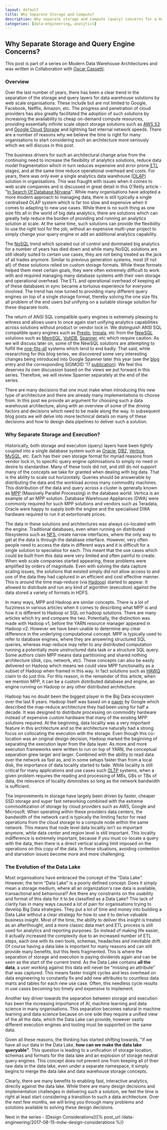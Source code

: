 ```yaml
---
layout: default
title: Why Separate Storage and Compute?
description: Why separate storage and compute (query) concerns for a modern data warehouse architecture?
categories: [data-engineering, analytics]
---
```


## Why Separate Storage and Query Engine Concerns?

This post is part of a series on Modern Data Warehouse Architectures and was written in Collaboration with [Oscar Cassetti](https://ocassetti.github.io/blog/).

### Overview

Over the last number of years, there has been a clear trend in the separation of the storage and query layers for data warehouse solutions by web scale organisations. These include but are not limited to Google, Facebook, Netflix, Amazon, etc. The progress and penetration of cloud providers has also greatly facilitated the adoption of such solutions by increasing the availability to cheap on-demand compute resources, providing essentially infinite scale object storage solutions such as [AWS S3](https://aws.amazon.com/s3/) and [Google Cloud Storage](https://cloud.google.com/storage/) and lightning fast internal network speeds. There are a number of reasons why we believe the time is right for many organisations to start considering such an architecture more seriously which we will discuss in this post.

The business drivers for such an architectural change arise from the continuing need to increase the flexibility of analytics solutions, reduce data model fragmentation which in turn reduces expensive and error prone [ETL](https://en.wikipedia.org/wiki/Extract,_transform,_load) stages, and at the same time reduce operational overhead and costs. For years, there was only ever a single analytics data warehouse ([OLAP](https://en.wikipedia.org/wiki/Online_analytical_processing)) solution in organisations. This was fraught with issues when it comes to web scale companies and is discussed in great detail in this O’Reilly article - "[In Search Of Database Nirvana](https://www.oreilly.com/ideas/in-search-of-database-nirvana)". While many organisations have adopted a more modern approach to managing data, there is still typically a single centralised OLAP system which is far too slow and expensive when it comes to adapting to new use cases. While there is no such thing as one size fits all in the world of big data analytics, there are solutions which can greatly help reduce the burden of providing and running an analytics solution at scale. At the same time, such solutions can provide the flexibility to use the right tool for the job, without an expensive multi-year project to simply change your query engine or add an additional analytics capability. 

The [NoSQL](https://en.wikipedia.org/wiki/NoSQL) trend which spiraled out of control and dominated big analytics for a number of years has died down and while many NoSQL solutions are still ideally suited to certain use cases, they are not being treated as the jack of all trades anymore. Similar to previous generation systems, most (if not all) of these solutions relied on custom storage formats. While these formats helped them meet certain goals, they were often extremely difficult to work with and required managing many database systems with their own storage and operational overhead. The ETL and operational overhead of keeping all of these databases in sync became a tortuous experience for everyone involved. The trend has now turned to providing many different query engines on top of a single storage format, thereby solving the one size fits all problem of the end users but unifying on a suitable storage solution for these disparate tools. 

The return of ANSI SQL compatible query engines is extremely pleasing to witness and allows users to once again start unifying analytics capabilities across solutions without product or vendor lock in. We distinguish ANSI SQL compatible query engines such as [Presto](https://prestodb.io/), [Impala](https://impala.apache.org/), etc from the [NewSQL](https://en.wikipedia.org/wiki/NewSQL) solutions such as [MemSQL](http://www.memsql.com/), [VoltDB](https://www.voltdb.com/), [Spanner](https://cloud.google.com/spanner/), etc which require caution. As we will discuss later on, some of the NewSQL solutions are attempting to fulfill the [one-fits-all](http://dl.acm.org/citation.cfm?id=1054024) systems which tend to end badly. That said, while researching for this blog series, we discovered some very interesting changes being introduced into Google Spanner later this year (see the [blog](https://cloudplatform.googleblog.com/2017/06/from-NoSQL-to-New-SQL-how-Spanner-became-a-global-mission-critical-database.html) entry and the corresponding SIGMOID ‘17 [publication](http://dl.acm.org/citation.cfm?id=3056103)). We feel this deserves its own discussion based on the views we put forward in this series. Therefore, we will review Spanner separately at the end of the series.

There are many decisions that one must make when introducing this new type of architecture and there are already many implementations to choose from. In this post we provide an argument for choosing such a data warehouse architecture, along with an overview of some of the driving factors and decisions which need to be made along the way. In subsequent blog posts we will delve into more technical details on many of these decisions and how to design data pipelines to deliver such a solution. 

### Why Separate Storage and Execution?

Historically, both storage and execution (query) layers have been tightly coupled into a single database system such as [Oracle](https://www.oracle.com/database/index.html), [DB2](https://www.ibm.com/analytics/us/en/db2/), [Vertica](https://www.vertica.com/), [MySQL](https://www.mysql.com/), etc. Each has their own storage format for myriad reasons from vendor lock in, to specific query engine optimisations to simply no need or desire to standardise. Many of these tools did not, and still do not support many of the concepts we take for granted when dealing with big data. That is the ability to scale out horizontally. Queries should be answerable by distributing the data and the workload across many commodity machines. This distribution of the data and query across a cluster is generally known as [MPP](https://en.wikipedia.org/wiki/Massively_parallel) (Massively Parallel Processing) in the database world. Vertica is an example of an MPP solution. Database Warehouse Appliances (DWA) were commonly required for such MPP solutions and vendors such as Teradata, Oracle were happy to supply both the engine and the specialised DWA hardware required to run it at extortionate prices. 

The data in these solutions and architectures was always co-located with the engine. Traditional databases, even when running on distributed filesystems such as [NFS](https://en.wikipedia.org/wiki/Network_File_System), create narrow interfaces, where the only way to get at the data is through the database interface.  However, very often people need to access the data in different ways and it is difficult for a single solution to specialise for each. This meant that the use cases which could be built from this data were very limited and often painful to create. When web scale companies started appearing, these problems were amplified by orders of magnitude. Even with solving the data capture scaling issues, the solutions that existed simply did not allow access to and use of the data they had captured in an efficient and cost effective manner. This is around the time map-reduce (via [Hadoop](http://hadoop.apache.org/)) started to appear. It allowed to distribute and run any kind of algorithm (execution) against the data stored a variety of formats in HDFS. 

In many ways, MPP and Hadoop are similar concepts. There is a lot of fuzziness in various articles when it comes to describing what MPP is and how it is different to Hadoop or SQL on hadoop solutions. There are many articles which try and compare the two. Potentially, the distinction was made with Hadoop v1, before the YARN resource manager appeared in Hadoop v2. However we have been unable to determine any clear difference in the underlying computational concept. MPP is typically used to refer to database engines, where they are answering structured SQL queries, whereas map-reduce may refer to any distributed computation running a potentially more unstructured data task or a structure SQL query. Some authors claim MPP means data partitioning and shared nothing architecture (disk, cpu, network, etc). These concepts can also be easily delivered on Hadoop which means we could view MPP functionality as a subset of Hadoop when framed in this way. In fact solutions such as [HAWQ](http://hawq.incubator.apache.org/docs/userguide/2.2.0.0-incubating/overview/HAWQArchitecture.html) claim to do just this. For this reason, in the remainder of this article, when we mention MPP, it can be a custom distributed database and engine, an engine running on Hadoop or any other distributed architecture. 

Hadoop has no doubt been the biggest player in the Big Data ecosystem over the last 6 years. Hadoop itself was based on a [paper](https://research.google.com/archive/mapreduce.html) by Google which described the map-reduce architecture they had been using for half a decade. It was designed to distribute processing on commodity hardware instead of expensive custom hardware that many of the existing MPP solutions required. At the beginning, data locality was a very important feature in this architecture and so the architecture naturally had a strong focus on collocating the execution with the storage. Even though this co-location was an original design decision, Hadoop marked the beginning of separating the execution layer from the data layer. As more and more execution frameworks were written to run on top of YARN, the conceptual separation grew larger and larger. Combined with the ability to read data over the network as fast as, and in some setups faster than from a local disk, the importance of data locality started to fade. While locality is still critical for many applications and use cases such [OLTP](https://en.wikipedia.org/wiki/Online_transaction_processing) systems, when a given problem requires the reading and processing of MBs, GBs or TBs of data, the relevance of locality diminishes so long as the network bandwidth is sufficient.  

The improvements in storage have largely been driven by faster, cheaper SSD storage and super fast networking combined with the extreme commoditization of storage by cloud providers such as AWS, Google and Microsoft. When operating within these providers data centers, the bandwidth of the network card is typically the limiting factor for read operations from the cloud storage to a compute node within the same network. This means that node level data locality isn’t so important anymore, while data center and region level is still important. This locality indifference is extremely important, because  if you must co-locate a query with the data, then there is a direct vertical scaling limit imposed on the operations on this copy of the data. In these situations, avoiding contention and starvation issues become more and more challenging. 

### The Evolution of the Data Lake

Most organisations have embraced the concept of the "Data Lake". However, the term “Data Lake” is a poorly defined concept. Does it simply mean a storage medium, where all an organization's raw data is available, transactional and behavioural? Are there any constraints on the usability and format of this data for it to be classified as a Data Lake? This lack of clarity has in many ways caused a lot of pain for organisations trying to develop Big Data strategies. They put a lot of time and money into building a Data Lake without a clear strategy for how to use it to derive valuable business insight. Most of the time, the ability to deliver this insight is treated as an afterthought, and a more classic data mart and ETL process is still used for analytics and reporting purposes. So instead of making life easier, it actually increased the complexity due to an increased number of ETL steps, each one with its own tools, schemas, headaches and inevitable drift. Of course having a data lake is important for many reasons and can still provide many benefits, but this feels fragmented. This is where the separation of storage and execution is paying dividends again and can be seen as the start of the current trend. As the Data Lake contains **all the data**, a user working against this data will never be “missing an attribute” that was captured. This means faster insight cycles and less overhead on data engineering to constantly fix and add new attributes to countless data marts and tables for each new use case. Often, this needless cycle results in use cases becoming too timely and expensive to implement. 

Another key driver towards the separation between storage and execution has been the increasing importance of AI, machine learning and data science in many organisations. This separation becomes natural in machine learning and data science because on one side they  require a unified view of the all the data, which the Data Lake can provide, however vastly different execution engines and tooling must be supported on the same data. 

Given all these reasons, the thinking has started shifting towards, "if we have all our data in the Data Lake, **how can we make the data lake queryable"**. This question is leading to a unification of storage location, schemas and formats for the data lake and an explosion of storage neutral query engines. This concept does not prevent one from keeping all of their raw data in the data lake, even under a separate namespace, it simply begins to merge the data lake and data warehouse storage concepts. 

Clearly, there are many benefits to enabling fast, interactive analytics, directly against the data lake. While there are many design decisions and implementation challenges in delivering such a solution, we feel the time is right at least start considering a transition to such a data architecture. Over the next few months, we will bring you through many problems and solutions available to solving these design decisions. 

Next in the series - [Design Considerations]({% post_url /data-engineering/2017-08-15-mdw-design-considerations %})